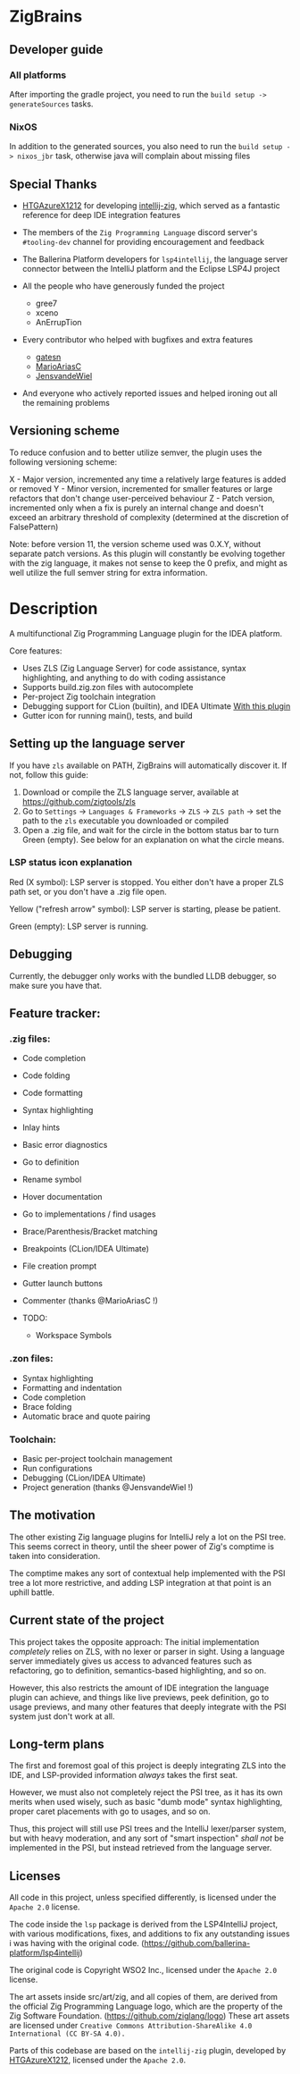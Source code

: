 # ZigBrains

## Developer guide

### All platforms

After importing the gradle project, you need to run the `build setup -> generateSources` tasks.

### NixOS

In addition to the generated sources, you also need to run the `build setup -> nixos_jbr` task, otherwise java will
complain about missing files

## Special Thanks

- [HTGAzureX1212](https://github.com/HTGAzureX1212) for developing [intellij-zig](https://github.com/intellij-zig/intellij-zig),
which served as a fantastic reference for deep IDE integration features

- The members of the `Zig Programming Language` discord server's `#tooling-dev` channel for providing encouragement and
feedback

- The Ballerina Platform developers for `lsp4intellij`, the language server connector between the IntelliJ platform
and the Eclipse LSP4J project

- All the people who have generously funded the project
  - gree7
  - xceno
  - AnErrupTion

- Every contributor who helped with bugfixes and extra features
  - [gatesn](https://github.com/gatesn)
  - [MarioAriasC](https://github.com/MarioAriasC)
  - [JensvandeWiel](https://github.com/JensvandeWiel)

- And everyone who actively reported issues and helped ironing out all the remaining problems

## Versioning scheme
To reduce confusion and to better utilize semver, the plugin uses the following versioning scheme:

X - Major version, incremented any time a relatively large features is added or removed
Y - Minor version, incremented for smaller features or large refactors that don't change user-perceived behaviour
Z - Patch version, incremented only when a fix is purely an internal change and doesn't exceed an arbitrary threshold
of complexity (determined at the discretion of FalsePattern)

Note: before version 11, the version scheme used was 0.X.Y, without separate patch versions.
As this plugin will constantly be evolving together with the zig language, it makes not sense to keep the 0 prefix,
and might as well utilize the full semver string for extra information.

# Description

<!-- Plugin description -->
A multifunctional Zig Programming Language plugin for the IDEA platform.

Core features:
- Uses ZLS (Zig Language Server) for code assistance, syntax highlighting, and anything to do with coding assistance
- Supports build.zig.zon files with autocomplete
- Per-project Zig toolchain integration
- Debugging support for CLion (builtin), and IDEA Ultimate [With this plugin](https://plugins.jetbrains.com/plugin/12775-native-debugging-support)
- Gutter icon for running main(), tests, and build


## Setting up the language server

If you have `zls` available on PATH, ZigBrains will automatically discover it. If not, follow this guide:

1. Download or compile the ZLS language server, available at https://github.com/zigtools/zls
2. Go to `Settings` -> `Languages & Frameworks` -> `ZLS` -> `ZLS path` -> set the path to the `zls` executable you downloaded or compiled
3. Open a .zig file, and wait for the circle in the bottom status bar to turn Green (empty).
See below for an explanation on what the circle means.

### LSP status icon explanation
Red (X symbol):
LSP server is stopped. You either don't have a proper ZLS path set, or you don't have a .zig file open.

Yellow ("refresh arrow" symbol):
LSP server is starting, please be patient.

Green (empty):
LSP server is running.

## Debugging

Currently, the debugger only works with the bundled LLDB debugger, so make sure you have that.

## Feature tracker:

### .zig files:
- Code completion
- Code folding
- Code formatting
- Syntax highlighting
- Inlay hints
- Basic error diagnostics
- Go to definition
- Rename symbol
- Hover documentation
- Go to implementations / find usages
- Brace/Parenthesis/Bracket matching
- Breakpoints (CLion/IDEA Ultimate)
- File creation prompt
- Gutter launch buttons
- Commenter (thanks @MarioAriasC !)

- TODO:
  - Workspace Symbols

### .zon files:
- Syntax highlighting
- Formatting and indentation
- Code completion
- Brace folding
- Automatic brace and quote pairing

### Toolchain:
- Basic per-project toolchain management
- Run configurations
- Debugging (CLion/IDEA Ultimate)
- Project generation (thanks @JensvandeWiel !)

## The motivation
The other existing Zig language plugins for IntelliJ rely a lot on the PSI tree.
This seems correct in theory, until
the sheer power of Zig's comptime is taken into consideration.

The comptime makes any sort of contextual help implemented with the PSI tree a lot more restrictive,
and adding LSP integration at that point is an uphill battle.

## Current state of the project
This project takes the opposite approach: The initial implementation *completely* relies on ZLS, with no lexer or parser
in sight.
Using a language server immediately gives us access to advanced features such as refactoring, go to definition,
semantics-based highlighting, and so on.

However, this also restricts the amount of IDE integration the language plugin can achieve,
and things like live previews, peek definition, go to usage previews, and many other features that deeply integrate with
the PSI system just don't work at all.

## Long-term plans
The first and foremost goal of this project is deeply integrating ZLS into the IDE,
and LSP-provided information *always* takes the first seat.

However, we must also not completely reject the PSI tree,
as it has its own merits when used wisely, such as basic "dumb mode" syntax highlighting,
proper caret placements with go to usages, and so on.

Thus, this project will still use PSI trees and the IntelliJ lexer/parser system, but with heavy moderation, and any
sort of "smart inspection" *shall not* be implemented in the PSI, but instead retrieved from the language server.


## Licenses

<p>

All code in this project, unless specified differently, is licensed under the `Apache 2.0` license.

</p>

<p>

The code inside the `lsp` package is derived from the LSP4IntelliJ project, with various modifications, fixes, and
additions to fix any outstanding issues i was having with the original code. (https://github.com/ballerina-platform/lsp4intellij)

The original code is Copyright WSO2 Inc., licensed under the `Apache 2.0` license.

</p>

<p>

The art assets inside src/art/zig, and all copies of them, are derived from the official Zig Programming Language logo,
which are the property of the Zig Software Foundation.
(https://github.com/ziglang/logo)
These art assets are licensed under `Creative Commons Attribution-ShareAlike 4.0 International (CC BY-SA 4.0).`

</p>

<p>

Parts of this codebase are based on the `intellij-zig` plugin,
developed by [HTGAzureX1212](https://github.com/HTGAzureX1212), licensed under the `Apache 2.0`.

</p>

<!-- Plugin description end -->
